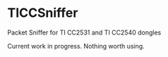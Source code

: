 # TICCSniffer
Packet Sniffer for TI CC2531 and TI CC2540 dongles

Current work in progress. Nothing worth using.
